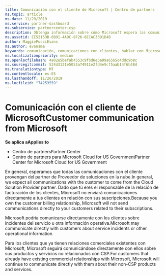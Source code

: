 ```yaml
---
title: Comunicación con el cliente de Microsoft | Centro de partners
ms.topic: article
ms.date: 11/20/2019
ms.service: partner-dashboard
ms.subservice: partnercenter-csp
description: Obtenga información sobre cómo Microsoft espera las comunicaciones de los clientes entre clientes y asociados en el programa proveedor de soluciones en la nube.
ms.assetid: EE52153B-6B91-4A9C-8F26-8ECAC3391D4B
author: MaggiePucciEvans
ms.author: evansma
keywords: comunicación, comunicaciones con clientes, hablar con Microsoft
ms.localizationpriority: medium
ms.openlocfilehash: 4a02e5befab4553c9fbd6e5a99a6565c4ddc9b8c
ms.sourcegitcommit: 524d3121e5053a74911e2fd4e9cf5aab14f6b48d
ms.translationtype: MT
ms.contentlocale: es-ES
ms.lasthandoff: 11/20/2019
ms.locfileid: "74253559"
---
```

# <a name="customer-communication-from-microsoft"></a><span data-ttu-id="7b893-104">Comunicación con el cliente de Microsoft</span><span class="sxs-lookup"><span data-stu-id="7b893-104">Customer communication from Microsoft</span></span>

<span data-ttu-id="7b893-105">**Se aplica a**</span><span class="sxs-lookup"><span data-stu-id="7b893-105">**Applies to**</span></span>

-  <span data-ttu-id="7b893-106">Centro de partners</span><span class="sxs-lookup"><span data-stu-id="7b893-106">Partner Center</span></span>
-  <span data-ttu-id="7b893-107">Centro de partners para Microsoft Cloud for US Government</span><span class="sxs-lookup"><span data-stu-id="7b893-107">Partner Center for Microsoft Cloud for US Government</span></span>


<span data-ttu-id="7b893-108">En general, esperamos que todas las comunicaciones con el cliente provengan del partner de Proveedor de soluciones en la nube.</span><span class="sxs-lookup"><span data-stu-id="7b893-108">In general, we expect all communications with the customer to come from the Cloud Solution Provider partner.</span></span> <span data-ttu-id="7b893-109">Dado que tú eres el responsable de la relación de facturación de los clientes, Microsoft no enviará comunicaciones directamente a tus clientes en relación con sus suscripciones.</span><span class="sxs-lookup"><span data-stu-id="7b893-109">Because you own the customer billing relationship, Microsoft will not send communications directly to your customers related to their subscriptions.</span></span>

<span data-ttu-id="7b893-110">Microsoft podría comunicarse directamente con los clientes sobre incidentes del servicio u otra información operativa.</span><span class="sxs-lookup"><span data-stu-id="7b893-110">Microsoft may communicate directly with customers about service incidents or other operational information.</span></span>

<span data-ttu-id="7b893-111">Para los clientes que ya tienen relaciones comerciales existentes con Microsoft, Microsoft seguirá comunicándose directamente con ellos sobre sus productos y servicios no relacionados con CSP.</span><span class="sxs-lookup"><span data-stu-id="7b893-111">For customers that already have existing commercial relationships with Microsoft, Microsoft will continue to communicate directly with them about their non-CSP products and services.</span></span>

 

 



